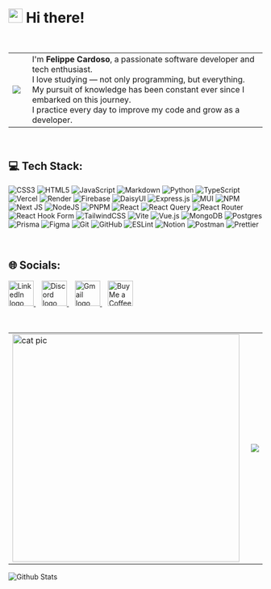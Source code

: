 # <img src="https://i.giphy.com/hvRJCLFzcasrR4ia7z.webp" width="28px"> Hi there!

<br />

   <table>
     <tr>
       <td>
         <img src="https://d2w9rnfcy7mm78.cloudfront.net/16292323/original_83093ea34391d9a149e767b741d746b2.gif?1651445961">
       </td>
       <td style="padding-left: 15px;">
         I'm <strong>Felippe Cardoso</strong>, a passionate software developer and tech enthusiast.<br>
         I love studying — not only programming, but everything.<br>
         My pursuit of knowledge has been constant ever since I embarked on this journey.<br>
         I practice every day to improve my code and grow as a developer.
       </td>
     </tr>
   </table>

<br />

## 💻 Tech Stack:
![CSS3](https://img.shields.io/badge/css3-%231572B6.svg?style=for-the-badge&logo=css3&logoColor=white) ![HTML5](https://img.shields.io/badge/html5-%23E34F26.svg?style=for-the-badge&logo=html5&logoColor=white) ![JavaScript](https://img.shields.io/badge/javascript-%23323330.svg?style=for-the-badge&logo=javascript&logoColor=%23F7DF1E) ![Markdown](https://img.shields.io/badge/markdown-%23000000.svg?style=for-the-badge&logo=markdown&logoColor=white) ![Python](https://img.shields.io/badge/python-3670A0?style=for-the-badge&logo=python&logoColor=ffdd54) ![TypeScript](https://img.shields.io/badge/typescript-%23007ACC.svg?style=for-the-badge&logo=typescript&logoColor=white) ![Vercel](https://img.shields.io/badge/vercel-%23000000.svg?style=for-the-badge&logo=vercel&logoColor=white) ![Render](https://img.shields.io/badge/Render-%46E3B7.svg?style=for-the-badge&logo=render&logoColor=white) ![Firebase](https://img.shields.io/badge/firebase-%23039BE5.svg?style=for-the-badge&logo=firebase) ![DaisyUI](https://img.shields.io/badge/daisyui-5A0EF8?style=for-the-badge&logo=daisyui&logoColor=white) ![Express.js](https://img.shields.io/badge/express.js-%23404d59.svg?style=for-the-badge&logo=express&logoColor=%2361DAFB) ![MUI](https://img.shields.io/badge/MUI-%230081CB.svg?style=for-the-badge&logo=mui&logoColor=white) ![NPM](https://img.shields.io/badge/NPM-%23CB3837.svg?style=for-the-badge&logo=npm&logoColor=white) ![Next JS](https://img.shields.io/badge/Next-black?style=for-the-badge&logo=next.js&logoColor=white) ![NodeJS](https://img.shields.io/badge/node.js-6DA55F?style=for-the-badge&logo=node.js&logoColor=white) ![PNPM](https://img.shields.io/badge/pnpm-%234a4a4a.svg?style=for-the-badge&logo=pnpm&logoColor=f69220) ![React](https://img.shields.io/badge/react-%2320232a.svg?style=for-the-badge&logo=react&logoColor=%2361DAFB) ![React Query](https://img.shields.io/badge/-React%20Query-FF4154?style=for-the-badge&logo=react%20query&logoColor=white) ![React Router](https://img.shields.io/badge/React_Router-CA4245?style=for-the-badge&logo=react-router&logoColor=white) ![React Hook Form](https://img.shields.io/badge/React%20Hook%20Form-%23EC5990.svg?style=for-the-badge&logo=reacthookform&logoColor=white) ![TailwindCSS](https://img.shields.io/badge/tailwindcss-%2338B2AC.svg?style=for-the-badge&logo=tailwind-css&logoColor=white) ![Vite](https://img.shields.io/badge/vite-%23646CFF.svg?style=for-the-badge&logo=vite&logoColor=white) ![Vue.js](https://img.shields.io/badge/vue.js-%2335495e.svg?style=for-the-badge&logo=vuedotjs&logoColor=%234FC08D) ![MongoDB](https://img.shields.io/badge/MongoDB-%234ea94b.svg?style=for-the-badge&logo=mongodb&logoColor=white) ![Postgres](https://img.shields.io/badge/postgres-%23316192.svg?style=for-the-badge&logo=postgresql&logoColor=white) ![Prisma](https://img.shields.io/badge/Prisma-3982CE?style=for-the-badge&logo=Prisma&logoColor=white) ![Figma](https://img.shields.io/badge/figma-%23F24E1E.svg?style=for-the-badge&logo=figma&logoColor=white) ![Git](https://img.shields.io/badge/git-%23F05033.svg?style=for-the-badge&logo=git&logoColor=white) ![GitHub](https://img.shields.io/badge/github-%23121011.svg?style=for-the-badge&logo=github&logoColor=white) ![ESLint](https://img.shields.io/badge/ESLint-4B3263?style=for-the-badge&logo=eslint&logoColor=white) ![Notion](https://img.shields.io/badge/Notion-%23000000.svg?style=for-the-badge&logo=notion&logoColor=white) ![Postman](https://img.shields.io/badge/Postman-FF6C37?style=for-the-badge&logo=postman&logoColor=white) ![Prettier](https://img.shields.io/badge/prettier-%23F7B93E.svg?style=for-the-badge&logo=prettier&logoColor=black)

<br />

## 🌐 Socials:
  <a href="https://www.linkedin.com/in/kievdev/" target="_blank">
    <img height='36' style='border:0px;height:50px;' src="https://cdn-icons-png.flaticon.com/512/174/174857.png" border='0' alt="LinkedIn logo" />
  </a>&nbsp;&nbsp;
  <a href="https://discord.com/users/kievdevops" target="_blank">
    <img height='36' style='border:0px;height:50px;' src="https://cdn-icons-png.flaticon.com/512/2111/2111370.png" border='0' alt="Discord logo" />
  </a>&nbsp;&nbsp;
  <a href="mailto:kievdevops@gmail.com" target="_blank">
    <img height='36' style='border:0px;height:50px;' src="https://cdn-icons-png.flaticon.com/512/732/732200.png" border='0' alt="Gmail logo" />
  </a>&nbsp;&nbsp;
  <a href='https://ko-fi.com/Q5Q617BQD8' target='_blank'><img height='36' style='border:0px;height:50px;' src='https://storage.ko-fi.com/cdn/kofi5.png?v=6' border='0' alt='Buy Me a Coffee at ko-fi.com' /></a>
<br />
<br />
<br />
   <table align="center">
     <tr>
       <td>
         <img align="center" height="450px" width="450px" alt="cat pic" src="https://scontent.fsdu12-1.fna.fbcdn.net/v/t39.30808-6/500229905_2357804571286345_1262887812139631707_n.jpg?_nc_cat=102&ccb=1-7&_nc_sid=127cfc&_nc_ohc=8aOZdqckVTkQ7kNvwGkw2Mz&_nc_oc=Admj_ps0w5uPpiXV4mTrV7EhN95a4q85C2yZkZxiNSwQ4VcOlnjEjILr1CAwAfUsG5iR6n7ZVq-LuKJtA4tPmkSS&_nc_zt=23&_nc_ht=scontent.fsdu12-1.fna&_nc_gid=7KVFKCZD6a4DvSCfgfwCEQ&oh=00_AfSFG9RBNP9Ot2lnpMa8IGd340_4y8LaFNAVh5SLjacjSg&oe=6884A021" />
       </td>
       <td style="padding-left: 15px;">
         <img src="https://spotify-github-profile.kittinanx.com/api/view.svg?uid=314h5plbg4pkdmvu6hsbivdlvooq&cover_image=true&theme=novatorem&show_offline=true&background_color=121212&interchange=false&bar_color=53b14f&bar_color_cover=true">
       </td>
     </tr>
   </table>
  <img src="https://raw.githubusercontent.com/mayhemantt/mayhemantt/Update/svg/Bottom.svg" alt="Github Stats" />


